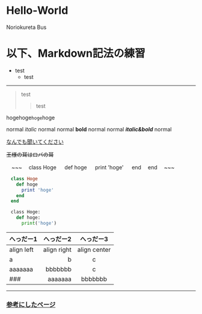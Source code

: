 # Hello-World
Noriokureta Bus


# 以下、Markdown記法の練習
- test
  - test
---
>test
>> test


hogehoge`hoge`hoge



normal _italic_ normal
normal __bold__ normal
normal ___italic&bold___ normal


[なんでも聞いてください](https://www.google.co.jp/)

~~王様の耳はロバの耳~~

　~~~
　class Hoge
　  def hoge
　    print 'hoge'
　  end
　end
　~~~
 ~~~ruby
　class Hoge
　  def hoge
　    print 'hoge'
　  end
　end
~~~
~~~python
　class Hoge:
　  def hoge:
　    print('hoge')
~~~

|へっだー1|へっだー2|へっだー3|
|:--|--:|:--:|
|align left|align right|align center|
|a|b|c|
|aaaaaaa|bbbbbbb|c|
### |aaaaaaa|bbbbbbb|c|

---

### [参考にしたページ](https://qiita.com/tbpgr/items/989c6badefff69377da7)

